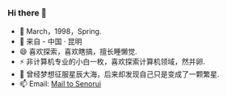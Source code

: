 ### Hi there 👋

- 🔭 March，1998，Spring.
- 🌱 来自 - 中国 · 昆明
- 😄 喜欢探索，喜欢瞎搞，擅长睡懒觉.
- ⚡ 非计算机专业的小白一枚，喜欢探索计算机领域，然并卵.
- 💬 曾经梦想征服星辰大海，后来却发现自己只是变成了一颗繁星.
- 📫 Email: <a href="https://mailhide.io/zh/e/NEZ4ZdKK " rel="external noopener noreferrer" target="_blank">Mail to Senorui</a>

<!--
**Senorui/Senorui** is a ✨ _special_ ✨ repository because its `README.md` (this file) appears on your GitHub profile.

Here are some ideas to get you started:

- 🔭 I’m currently working on ...
- 🌱 I’m currently learning ...
- 👯 I’m looking to collaborate on ...
- 🤔 I’m looking for help with ...
- 💬 Ask me about ...
- 📫 How to reach me: ...
- 😄 Pronouns: ...
- ⚡ Fun fact: ...
-->
